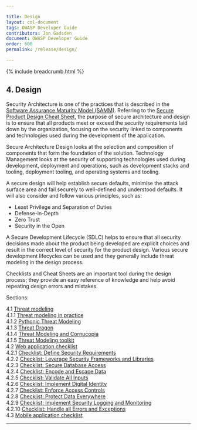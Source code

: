 ```yaml
---

title: Design
layout: col-document
tags: OWASP Developer Guide
contributors: Jon Gadsden
document: OWASP Developer Guide
order: 600
permalink: /release/design/

---
```


{% include breadcrumb.html %}

## 4. Design

Security Architecture is one of the practices that is described in the [Software Assurance Maturity Model (SAMM)][sammdsa].
Referring to the [Secure Product Design Cheat Sheet][spdcs], the purpose of secure architecture and design is to ensure
that all products meet or exceed the security requirements laid down by the organization,
focusing on the security linked to components and technologies used during the development of the application.

Secure Architecture Design looks at the selection and composition of components that form the foundation of the solution.
Technology Management looks at the security of supporting technologies used during development, deployment and operations,
such as development stacks and tooling, deployment tooling, and operating systems and tooling.

A secure design will help establish secure defaults, minimise the attack surface area
and fail securely to well-defined and understood defaults.
It will also consider and follow various principles, such as:

* Least Privilege and Separation of Duties
* Defense-in-Depth
* Zero Trust
* Security in the Open

A Secure Development Lifecycle (SDLC) helps to ensure that all security decisions made about the product being developed
are explicit choices and result in the correct level of security for the product design.
Various secure development lifecycles can be used and they generally include threat modeling in the design process.

Checklists and Cheat Sheets are an important tool during the design process;
they provide an easy reference of knowledge and help avoid repeating design errors and mistakes.

Sections:

4.1 [Threat modeling](01-threat-modeling/toc.md)  
4.1.1 [Threat modeling in practice](01-threat-modeling/01-threat-modeling.md)  
4.1.2 [Pythonic Threat Modeling](01-threat-modeling/02-pytm.md)  
4.1.3 [Threat Dragon](01-threat-modeling/03-threat-dragon.md)  
4.1.4 [Threat Modeling and Cornucopia](01-threat-modeling/04-cornucopia.md)  
4.1.5 [Threat Modeling toolkit](01-threat-modeling/05-toolkit.md)  
4.2 [Web application checklist](02-web-app-checklist/toc.md)  
4.2.1 [Checklist: Define Security Requirements](02-web-app-checklist/01-define-security-requirements.md)  
4.2.2 [Checklist: Leverage Security Frameworks and Libraries](02-web-app-checklist/02-frameworks-libraries.md)  
4.2.3 [Checklist: Secure Database Access](02-web-app-checklist/03-secure-database-access.md)  
4.2.4 [Checklist: Encode and Escape Data](02-web-app-checklist/04-encode-escape-data.md)  
4.2.5 [Checklist: Validate All Inputs](02-web-app-checklist/05-validate-inputs.md)  
4.2.6 [Checklist: Implement Digital Identity](02-web-app-checklist/06-digital-identity.md)  
4.2.7 [Checklist: Enforce Access Controls](02-web-app-checklist/07-access-controls.md)  
4.2.8 [Checklist: Protect Data Everywhere](02-web-app-checklist/08-protect-data.md)  
4.2.9 [Checklist: Implement Security Logging and Monitoring](02-web-app-checklist/09-logging-monitoring.md)  
4.2.10 [Checklist: Handle all Errors and Exceptions](02-web-app-checklist/10-handle-errors-exceptions.md)  
4.3 [Mobile application checklist](03-mas-checklist.md)  

----

[sammdsa]: https://owaspsamm.org/model/design/security-architecture/
[spdcs]: https://cheatsheetseries.owasp.org/cheatsheets/Secure_Product_Design_Cheat_Sheet.html
